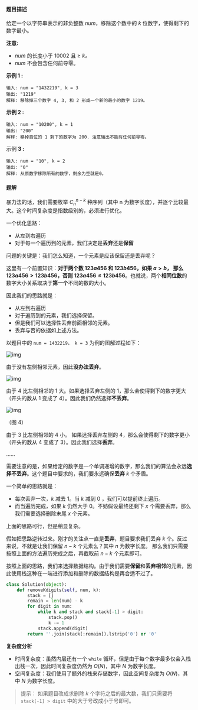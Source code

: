 #### 题目描述

给定一个以字符串表示的非负整数 *num*，移除这个数中的 *k* 位数字，使得剩下的数字最小。

**注意:**

- *num* 的长度小于 10002 且 ≥ *k。*
- *num* 不会包含任何前导零。

**示例 1 :**

```
输入: num = "1432219", k = 3
输出: "1219"
解释: 移除掉三个数字 4, 3, 和 2 形成一个新的最小的数字 1219。
```

**示例 2 :**

```
输入: num = "10200", k = 1
输出: "200"
解释: 移掉首位的 1 剩下的数字为 200. 注意输出不能有任何前导零。
```

示例 **3 :**

```
输入: num = "10", k = 2
输出: "0"
解释: 从原数字移除所有的数字，剩余为空就是0。
```





#### 题解

暴力法的话，我们需要枚举 $C_n^{n - k}$ 种序列（其中 n 为数字长度），并逐个比较最大。这个时间复杂度是指数级别的，必须进行优化。

一个优化思路：

- 从左到右遍历
- 对于每一个遍历到的元素，我们决定是**丢弃**还是**保留**

问题的关键是：我们怎么知道，一个元素是应该保留还是丢弃呢？

这里有一个前置知识：**对于两个数 $123a456$ 和 $123b456$，如果 $a > b$， 那么 $123a456 > 123b456$，否则 $123a456 \le 123b456$**。也就说，两个**相同位数**的数字大小关系取决于**第一个**不同的数的大小。

因此我们的思路就是：

- 从左到右遍历
- 对于遍历到的元素，我们选择保留。
- 但是我们可以选择性丢弃前面相邻的元素。
- 丢弃与否的依据如上述方法。

以题目中的 `num = 1432219， k = 3` 为例的图解过程如下：

![img](https://pic.leetcode-cn.com/36ebd489866a9fb0745bf3401f325fe0866444a52c9696be2ffec1b67eeabd0c.jpg)

由于没有左侧相邻元素，因此**没办法丢弃**。

![img](https://pic.leetcode-cn.com/09d5a8a23aa159a23031b9a6bef05598bfd5ccbbdce8dcb92984de6037cafdbe.jpg)

由于 $4$ 比左侧相邻的 $1$ 大。如果选择丢弃左侧的 $1$，那么会使得剩下的数字更大（开头的数从 $1$ 变成了 $4$）。因此我们仍然选择**不丢弃**。

![img](https://pic.leetcode-cn.com/4f08e2d93823faccf91a849425def6ed0389afaef0b41a83fb11358f36df2f45.jpg)

（图 4）

由于 $3$ 比左侧相邻的 $4$ 小。 如果选择丢弃左侧的 $4$，那么会使得剩下的数字更小（开头的数从 $4$ 变成了 $3$）。因此我们选择**丢弃**。

……

需要注意的是，如果给定的数字是一个单调递增的数字，那么我们的算法会永远**选择不丢弃**。这个题目中要求的，我们要永远确保**丢弃** $k$ 个矛盾。

一个简单的思路就是：

- 每次丢弃一次，$k$ 减去 $1$。当 $k$ 减到 $0$ ，我们可以提前终止遍历。
- 而当遍历完成，如果 $k$ 仍然大于 $0$。不妨假设最终还剩下 $x$ 个需要丢弃，那么我们需要选择删除末尾 $x$ 个元素。

上面的思路可行，但是稍显复杂。

假如把思路逆转过来。刚才的关注点一直是**丢弃**，题目要求我们丢弃 $k$ 个。反过来说，不就是让我们保留 $n-k$ 个元素么？其中 $n$ 为数字长度。 那么我们只需要按照上面的方法遍历完成之后，再截取前 $n-k$ 个元素即可。

按照上面的思路，我们来选择数据结构。由于我们需要**保留**和**丢弃相邻**的元素，因此使用栈这种在一端进行添加和删除的数据结构是再合适不过了。

```python
class Solution(object):
    def removeKdigits(self, num, k):
        stack = []
        remain = len(num) - k
        for digit in num:
            while k and stack and stack[-1] > digit:
                stack.pop()
                k -= 1
            stack.append(digit)
        return ''.join(stack[:remain]).lstrip('0') or '0'
```

**复杂度分析**

- 时间复杂度：虽然内层还有一个 `while` 循环，但是由于每个数字最多仅会入栈出栈一次，因此时间复杂度仍然为 $O(N)$，其中 $N$ 为数字长度。
- 空间复杂度：我们使用了额外的栈来存储数字，因此空间复杂度为 $O(N)$，其中 $N$ 为数字长度。

> 提示： 如果题目改成求删除 $k$ 个字符之后的最大数，我们只需要将 `stack[-1] > digit` 中的大于号改成小于号即可。

